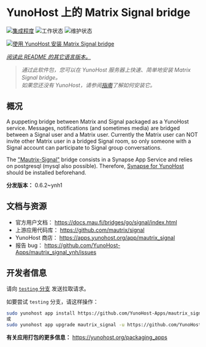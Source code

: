 <!--
注意：此 README 由 <https://github.com/YunoHost/apps/tree/master/tools/readme_generator> 自动生成
请勿手动编辑。
-->

# YunoHost 上的 Matrix Signal bridge

[![集成程度](https://dash.yunohost.org/integration/mautrix_signal.svg)](https://ci-apps.yunohost.org/ci/apps/mautrix_signal/) ![工作状态](https://ci-apps.yunohost.org/ci/badges/mautrix_signal.status.svg) ![维护状态](https://ci-apps.yunohost.org/ci/badges/mautrix_signal.maintain.svg)

[![使用 YunoHost 安装 Matrix Signal bridge](https://install-app.yunohost.org/install-with-yunohost.svg)](https://install-app.yunohost.org/?app=mautrix_signal)

*[阅读此 README 的其它语言版本。](./ALL_README.md)*

> *通过此软件包，您可以在 YunoHost 服务器上快速、简单地安装 Matrix Signal bridge。*  
> *如果您还没有 YunoHost，请参阅[指南](https://yunohost.org/install)了解如何安装它。*

## 概况

A puppeting bridge between Matrix and Signal packaged as a YunoHost service. Messages, notifications (and sometimes media) are bridged between a Signal user and a Matrix user.
Currently the Matrix user can NOT invite other Matrix user in a bridged Signal room, so only someone with a Signal account can participate to Signal group conversations.

The ["Mautrix-Signal"](https://docs.mau.fi/bridges/go/signal/index.html) bridge consists in a Synapse App Service and relies on postgresql (mysql also possible). Therefore, [Synapse for YunoHost](https://github.com/YunoHost-Apps/synapse_ynh) should be installed beforehand.


**分发版本：** 0.6.2~ynh1
## 文档与资源

- 官方用户文档： <https://docs.mau.fi/bridges/go/signal/index.html>
- 上游应用代码库： <https://github.com/mautrix/signal>
- YunoHost 商店： <https://apps.yunohost.org/app/mautrix_signal>
- 报告 bug： <https://github.com/YunoHost-Apps/mautrix_signal_ynh/issues>

## 开发者信息

请向 [`testing` 分支](https://github.com/YunoHost-Apps/mautrix_signal_ynh/tree/testing) 发送拉取请求。

如要尝试 `testing` 分支，请这样操作：

```bash
sudo yunohost app install https://github.com/YunoHost-Apps/mautrix_signal_ynh/tree/testing --debug
或
sudo yunohost app upgrade mautrix_signal -u https://github.com/YunoHost-Apps/mautrix_signal_ynh/tree/testing --debug
```

**有关应用打包的更多信息：** <https://yunohost.org/packaging_apps>
